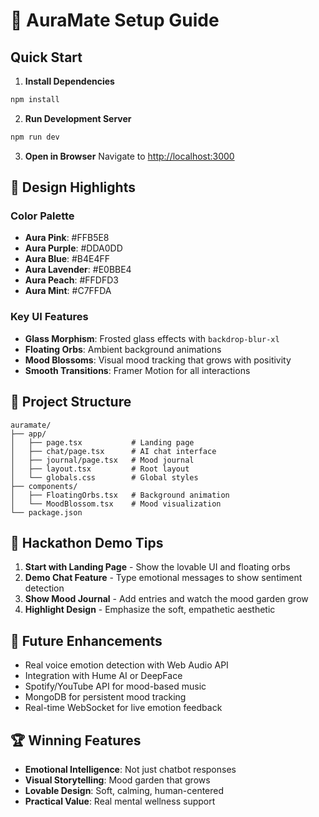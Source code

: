 # 🚀 AuraMate Setup Guide

## Quick Start

1. **Install Dependencies**
```bash
npm install
```

2. **Run Development Server**
```bash
npm run dev
```

3. **Open in Browser**
Navigate to [http://localhost:3000](http://localhost:3000)

## 🎨 Design Highlights

### Color Palette
- **Aura Pink**: #FFB5E8
- **Aura Purple**: #DDA0DD  
- **Aura Blue**: #B4E4FF
- **Aura Lavender**: #E0BBE4
- **Aura Peach**: #FFDFD3
- **Aura Mint**: #C7FFDA

### Key UI Features
- **Glass Morphism**: Frosted glass effects with `backdrop-blur-xl`
- **Floating Orbs**: Ambient background animations
- **Mood Blossoms**: Visual mood tracking that grows with positivity
- **Smooth Transitions**: Framer Motion for all interactions

## 📁 Project Structure

```
auramate/
├── app/
│   ├── page.tsx           # Landing page
│   ├── chat/page.tsx      # AI chat interface
│   ├── journal/page.tsx   # Mood journal
│   ├── layout.tsx         # Root layout
│   └── globals.css        # Global styles
├── components/
│   ├── FloatingOrbs.tsx   # Background animation
│   └── MoodBlossom.tsx    # Mood visualization
└── package.json
```

## 🎯 Hackathon Demo Tips

1. **Start with Landing Page** - Show the lovable UI and floating orbs
2. **Demo Chat Feature** - Type emotional messages to show sentiment detection
3. **Show Mood Journal** - Add entries and watch the mood garden grow
4. **Highlight Design** - Emphasize the soft, empathetic aesthetic

## 🔮 Future Enhancements

- Real voice emotion detection with Web Audio API
- Integration with Hume AI or DeepFace
- Spotify/YouTube API for mood-based music
- MongoDB for persistent mood tracking
- Real-time WebSocket for live emotion feedback

## 🏆 Winning Features

- **Emotional Intelligence**: Not just chatbot responses
- **Visual Storytelling**: Mood garden that grows
- **Lovable Design**: Soft, calming, human-centered
- **Practical Value**: Real mental wellness support
